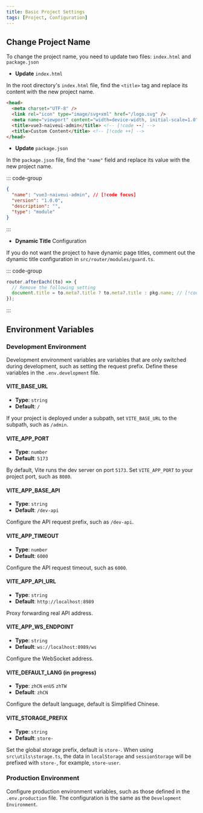 ```yaml
---
title: Basic Project Settings
tags: [Project, Configuration]
---
```


## Change Project Name

To change the project name, you need to update two files: `index.html` and `package.json`

- **Update** `index.html`

In the root directory's `index.html` file, find the `<title>` tag and replace its content with the new project name.

```html [index.html]
<head>
  <meta charset="UTF-8" />
  <link rel="icon" type="image/svg+xml" href="/logo.svg" />
  <meta name="viewport" content="width=device-width, initial-scale=1.0" />
  <title>vue3-naiveui-admin</title> <!-- [!code --] -->
  <title>Custom Content</title> <!-- [!code ++] -->
</head>
```

- **Update** `package.json`

In the `package.json` file, find the `"name"` field and replace its value with the new project name.

::: code-group

```json [package.json]
{
  "name": "vue3-naiveui-admin", // [!code focus]
  "version": "1.0.0",
  "description": "",
  "type": "module"
}
```

:::

- **Dynamic Title** Configuration

If you do not want the project to have dynamic page titles, comment out the dynamic title configuration in `src/router/modules/guard.ts`.

::: code-group

```ts [src/router/modules/guard.ts]
router.afterEach((to) => {
  // Remove the following setting
  document.title = to.meta?.title ? to.meta?.title : pkg.name; // [!code --]
});
```

:::

## Environment Variables

### Development Environment

Development environment variables are variables that are only switched during development, such as setting the request prefix. Define these variables in the `.env.development` file.

#### VITE_BASE_URL

- **Type**: `string`
- **Default**: `/`

If your project is deployed under a subpath, set `VITE_BASE_URL` to the subpath, such as `/admin`.

#### VITE_APP_PORT

- **Type**: `number`
- **Default**: `5173`

By default, Vite runs the dev server on port `5173`. Set `VITE_APP_PORT` to your project port, such as `8080`.

#### VITE_APP_BASE_API

- **Type**: `string`
- **Default**: `/dev-api`

Configure the API request prefix, such as `/dev-api`.

#### VITE_APP_TIMEOUT

- **Type**: `number`
- **Default**: `6000`

Configure the API request timeout, such as `6000`.

#### VITE_APP_API_URL

- **Type**: `string`
- **Default**: `http://localhost:8989`

Proxy forwarding real API address.

#### VITE_APP_WS_ENDPOINT

- **Type**: `string`
- **Default**: `ws://localhost:8989/ws`

Configure the WebSocket address.

#### VITE_DEFAULT_LANG (in progress)

- **Type**: `zhCN` `enUS` `zhTW`
- **Default**: `zhCN`

Configure the default language, default is Simplified Chinese.

#### VITE_STORAGE_PREFIX

- **Type**: `string`
- **Default**: `store-`

Set the global storage prefix, default is `store-`. When using `src\utils\storage.ts`, the data in `localStorage` and `sessionStorage` will be prefixed with `store-`, for example, `store-user`.

### Production Environment

Configure production environment variables, such as those defined in the `.env.production` file. The configuration is the same as the `Development Environment`.
